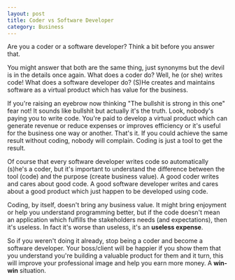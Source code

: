 ```yaml
---
layout: post
title: Coder vs Software Developer
category: Business
---
```


Are you a coder or a software developer? Think a bit before you answer that.

 You might answer that both are the same thing, just synonyms but the devil is in the details once again. What does a coder do? Well, he (or she) writes code! What does a software developer do? (S)He creates and maintains software as a virtual product which has value for the business.

 If you're raising an eyebrow now thinking "The bullshit is strong in this one" fear not! It sounds like bullshit but actually it's the truth. Look, nobody's paying you to write code. You're paid to develop a virtual product which can generate revenue or reduce expenses or improves efficiency or it's useful for the business one way or another. That's it. If you could achieve the same result without coding, nobody will complain. Coding is just a tool to get the result.

 Of course that every software developer writes code so automatically (s)he's a coder, but it's important to understand the difference between the tool (code) and the purpose (create business value). A good coder writes and cares about good code. A good software developer writes and cares about a good product which just happen to be developed using code.

 Coding, by itself, doesn't bring any business value. It might bring enjoyment or help you understand programming better, but if the code doesn't mean an application which fulfills the stakeholders needs (and expectations), then it's useless. In fact it's worse than useless, it's an **useless expense**.  
  
So if you weren't doing it already, stop being a coder and become a software developer. Your boss/client will be happier if you show them that you understand you're building a valuable product for them and it turn, this will improve your professional image and help you earn more money. A **win-win** situation.


